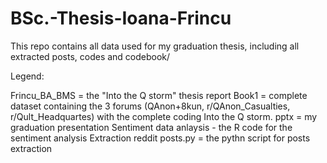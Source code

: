 # BSc.-Thesis-Ioana-Frincu
This repo contains all data used for my graduation thesis, including all extracted posts, codes and codebook/


Legend:

Frincu_BA_BMS = the "Into the Q storm" thesis report
Book1 = complete dataset containing the 3 forums (QAnon+8kun, r/QAnon_Casualties, r/Qult_Headquartes) with the complete coding 
Into the Q storm. pptx = my graduation presentation
Sentiment data anlaysis - the R code for the sentiment analysis
Extraction reddit posts.py = the pythn script for posts extraction
